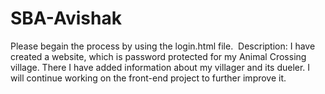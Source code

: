 # SBA-Avishak
Please begain the process by using the login.html file. 
Description: I have created a website, which is password protected for my Animal Crossing village. There I have added information about my villager and its dueler. I will continue working on the front-end project to further improve it.  
